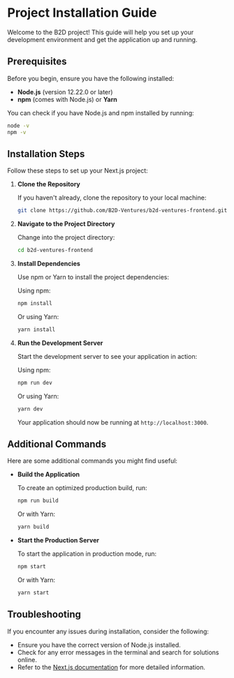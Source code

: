 # Project Installation Guide

Welcome to the B2D project! This guide will help you set up your development environment and get the application up and running.

## Prerequisites

Before you begin, ensure you have the following installed:

- **Node.js** (version 12.22.0 or later)
- **npm** (comes with Node.js) or **Yarn**

You can check if you have Node.js and npm installed by running:

```bash
node -v
npm -v
```

## Installation Steps

Follow these steps to set up your Next.js project:

1. **Clone the Repository**

   If you haven't already, clone the repository to your local machine:

   ```bash
   git clone https://github.com/B2D-Ventures/b2d-ventures-frontend.git
   ```

2. **Navigate to the Project Directory**

   Change into the project directory:

   ```bash
   cd b2d-ventures-frontend
   ```

3. **Install Dependencies**

   Use npm or Yarn to install the project dependencies:

   Using npm:

   ```bash
   npm install
   ```

   Or using Yarn:

   ```bash
   yarn install
   ```

4. **Run the Development Server**

   Start the development server to see your application in action:

   Using npm:

   ```bash
   npm run dev
   ```

   Or using Yarn:

   ```bash
   yarn dev
   ```

   Your application should now be running at `http://localhost:3000`.

## Additional Commands

Here are some additional commands you might find useful:

- **Build the Application**

   To create an optimized production build, run:

   ```bash
   npm run build
   ```

   Or with Yarn:

   ```bash
   yarn build
   ```

- **Start the Production Server**

   To start the application in production mode, run:

   ```bash
   npm start
   ```

   Or with Yarn:

   ```bash
   yarn start
   ```

## Troubleshooting

If you encounter any issues during installation, consider the following:

- Ensure you have the correct version of Node.js installed.
- Check for any error messages in the terminal and search for solutions online.
- Refer to the [Next.js documentation](https://nextjs.org/docs) for more detailed information.
